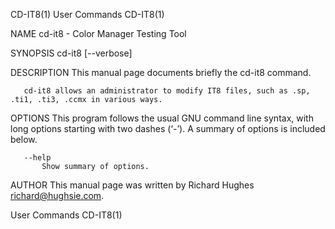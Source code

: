 CD-IT8(1)                                                                                       User Commands                                                                                       CD-IT8(1)

NAME
       cd-it8 - Color Manager Testing Tool

SYNOPSIS
       cd-it8 [--verbose]

DESCRIPTION
       This manual page documents briefly the cd-it8 command.

       cd-it8 allows an administrator to modify IT8 files, such as .sp, .ti1, .ti3, .ccmx in various ways.

OPTIONS
       This program follows the usual GNU command line syntax, with long options starting with two dashes (‘-’). A summary of options is included below.

       --help
           Show summary of options.

AUTHOR
       This manual page was written by Richard Hughes <richard@hughsie.com>.

User Commands                                                                                                                                                                                       CD-IT8(1)
